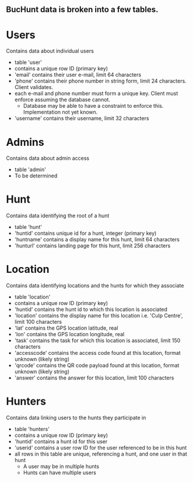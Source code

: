 ## BucHunt data is broken into a few tables.

# Users
Contains data about individual users
- table 'user'
- contains a unique row ID (primary key)
- 'email' contains their user e-mail, limit 64 characters
- 'phone' contains their phone number in string form, limit 24 characters. Client validates.
- each e-mail and phone number must form a unique key. Client must enforce assuming the database cannot.
  - Database may be able to have a constraint to enforce this. Implementation not yet known.
- 'username' contains their username, limit 32 characters

# Admins
Contains data about admin access
- table 'admin'
- To be determined

# Hunt
Contains data identifying the root of a hunt
- table 'hunt'
- 'huntid' contains unique id for a hunt, integer (primary key)
- 'huntname' contains a display name for this hunt, limit 64 characters
- 'hunturl' contains landing page for this hunt, limit 256 characters

# Location
Contains data identifying locations and the hunts for which they associate
- table 'location'
- contains a unique row ID (primary key)
- 'huntid' contains the hunt id to which this location is associated
- 'location' contains the display name for this location i.e. 'Culp Centre', limit 100 characters
- 'lat' contains the GPS location latitude, real
- 'lon' contains the GPS location longitude, real
- 'task' contains the task for which this location is associated, limit 150 characters
- 'accesscode' contains the access code found at this location, format unknown (likely string)
- 'qrcode' contains the QR code payload found at this location, format unknown (likely string)
- 'answer' contains the answer for this location, limit 100 characters

# Hunters
Contains data linking users to the hunts they participate in
- table 'hunters'
- contains a unique row ID (primary key)
- 'huntid' contains a hunt id for this user
- 'userid' contains a user row ID for the user referenced to be in this hunt
- all rows in this table are unique, referencing a hunt, and one user in that hunt
  - A user may be in multiple hunts
  - Hunts can have multiple users
